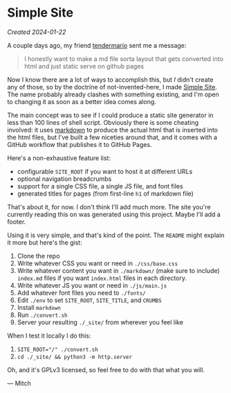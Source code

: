 # Simple Site

*Created 2024-01-22*

A couple days ago, my friend [tendermario][1] sent me a message:

> I honestly want to make a md file sorta layout that gets converted into html and just static serve
> on github pages

Now I know there are a lot of ways to accomplish this, but _I_ didn't create any of those, so by
the doctrine of not-invented-here, I made [Simple Site][2]. The name probably already clashes with
something existing, and I'm open to changing it as soon as a better idea comes along.

The main concept was to see if I could produce a static site generator in less than 100 lines of
shell script. Obviously there is some cheating involved: it uses [markdown][3] to produce the actual
html that is inserted into the html files, but I've built a few niceties around that, and it comes
with a GitHub workflow that publishes it to GitHub Pages.

Here's a non-exhaustive feature list:

 - configurable `SITE_ROOT` if you want to host it at different URLs
 - optional navigation breadcrumbs
 - support for a single CSS file, a single JS file, and font files
 - generated titles for pages (from first-line `h1` of markdown file)
 
That's about it, for now. I don't think I'll add much more. The site you're currently reading this
on was generated using this project. Maybe I'll add a footer.

Using it is very simple, and that's kind of the point. The `README` might explain it more but here's
the gist:

 1. Clone the repo
 1. Write whatever CSS you want or need in `./css/base.css`
 1. Write whatever content you want in `./markdown/` (make sure to include) `index.md` files if you
    want `index.html` files in each directory.
 1. Write whatever JS you want or need in `./js/main.js`
 1. Add whatever font files you need to `./fonts/`
 1. Edit `./env` to set `SITE_ROOT`, `SITE_TITLE`, and `CRUMBS`
 1. Install `markdown`
 1. Run `./convert.sh`
 1. Server your resulting `./_site/` from wherever you feel like
 
When I test it locally I do this:

 1. `SITE_ROOT="/" ./convert.sh`
 1. `cd ./_site/ && python3 -m http.server`
 
Oh, and it's GPLv3 licensed, so feel free to do with that what you will.

— Mitch

   [1]: https://github.com/tendermario "tendermario's GitHub"
   [2]: https://github.com/Perfect5th/simple-site/ "Simple Site GitHub Repository"
   [3]: https://daringfireball.net/projects/markdown/ "Daring Fireball's Markdown Project Page"
